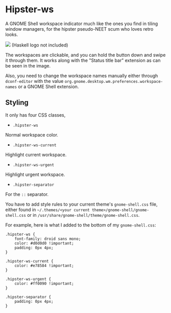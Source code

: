 Hipster-ws
==========

A GNOME Shell workspace indicator much like the ones you find in tiling window
managers, for the hipster pseudo-NEET scum who loves retro looks.

<img src=http://a.pomf.se/3In6.gif /> (Haskell logo not included)

The workspaces are clickable, and you can hold the button down and swipe it
through them. It works along with the "Status title bar" extension as can be
seen in the image.

Also, you need to change the workspace names manually either through
`dconf-editor` with the value `org.gnome.desktop.wm.preferences.workspace-names`
or a GNOME Shell extension.

## Styling

It only has four CSS classes,
* `.hipster-ws`

Normal workspace color.

* `.hipster-ws-current`

Highlight current workspace.

* `.hipster-ws-urgent`

Highlight urgent workspace.

* `.hipster-separator`

For the `::` separator.

You have to add style rules to your current theme's `gnome-shell.css` file,
either found in `~/.themes/<your current theme>/gnome-shell/gnome-shell.css`
or in `/usr/share/gnome-shell/theme/gnome-shell.css`.

For example, here is what I added to the bottom of my `gnome-shell.css`:

```
.hipster-ws {
    font-family: droid sans mono;
    color: #d0d0d0 !important;
    padding: 0px 4px;
}

.hipster-ws-current {
    color: #e78584 !important;
}

.hipster-ws-urgent {
    color: #ff0090 !important;
}

.hipster-separator {
    padding: 0px 4px;
}
```
